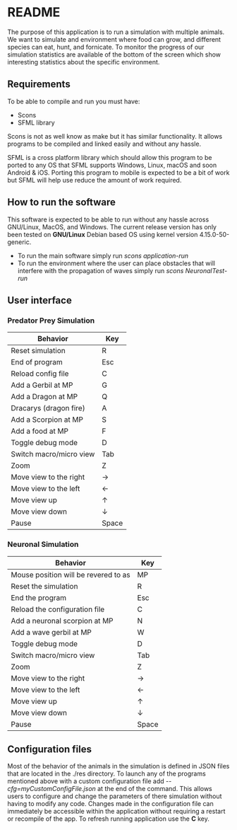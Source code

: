 # README
The purpose of this application is to run a simulation with multiple animals. We want to simulate and environment where food can grow, and different species can eat, hunt, and fornicate. To monitor the progress of our simulation statistics are available of the bottom of the screen which show interesting statistics about the specific environment.

## Requirements

To be able to compile and run you must have:

* Scons
* SFML library

Scons is not as well know as make but it has similar functionality. It allows programs to be compiled and linked easily and without any hassle. 

SFML is a cross platform library which should allow this program to be ported to any OS that SFML supports Windows, Linux, macOS and soon Android & iOS. 
Porting this program to mobile is expected to be a bit of work but SFML will help use reduce the amount of work required.

## How to run the software

This software is expected to be able to run without any hassle across GNU/Linux, MacOS, and Windows. The current release version has only been tested on **GNU/Linux** Debian based OS using kernel version 4.15.0-50-generic.

* To run the main software simply run *scons application-run*
* To run the environment where the user can place obstacles that will interfere with the propagation of waves simply run *scons NeuronalTest-run*


## User interface

### Predator Prey Simulation

| Behavior                | Key           |
|-------------------------|---------------|
| Reset simulation        | R             |
| End of program          |  Esc          |
| Reload config file      | C             |
| Add a Gerbil at MP      | G             |
| Add a Dragon at MP      | Q             |
| Dracarys (dragon fire)  | A             |
| Add a Scorpion at MP    | S             |
| Add a food at MP        | F             |
| Toggle debug mode       | D             |
| Switch macro/micro view | Tab           |
| Zoom                    | Z             |
| Move view to the right  | $\rightarrow$ |
| Move view to the left   | $\leftarrow$  |
| Move view up            | $\uparrow$    |
| Move view down          | $\downarrow$  |
| Pause                   | Space         |

### Neuronal Simulation

| Behavior                              | Key           |
|---------------------------------------|---------------|
| Mouse position will be revered to as  | MP            |
| Reset the simulation                  | R             |
| End the program                       | Esc           |
| Reload the configuration file         | C             |
| Add a neuronal scorpion at MP         | N             |
| Add a wave gerbil at MP               | W             |
| Toggle debug mode                     | D             |
| Switch macro/micro view               | Tab           |
| Zoom                                  | Z             |
| Move view to the right                | $\rightarrow$ |
| Move view to the left                 | $\leftarrow$  |
| Move view up                          | $\uparrow$    |
| Move view down                        | $\downarrow$  |
| Pause                                 | Space         |


## Configuration files

Most of the behavior of the animals in the simulation is defined in JSON files that are located in the ./res directory. To launch any of the programs mentioned above with a custom configuration file add *--cfg=myCustomConfigFile.json* at the end of the command. This allows users to configure and change the parameters of there simulation without having to modify any code. Changes made in the configuration file can immediately be accessible within the application without requiring a restart or recompile of the app. To refresh running application use the **C** key.